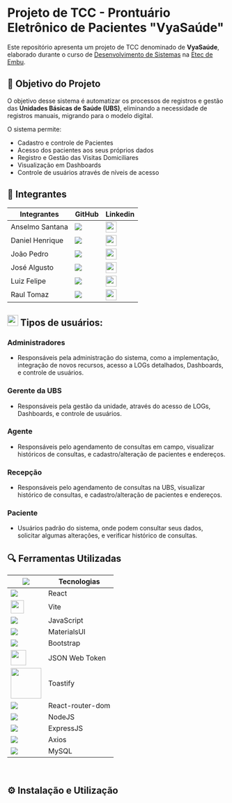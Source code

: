 # Projeto de TCC - Prontuário Eletrônico de Pacientes "VyaSaúde" 
Este repositório apresenta um projeto de TCC denominado de **VyaSaúde**, elaborado durante o curso de [Desenvolvimento de Sistemas](https://www.cps.sp.gov.br/cursos-etec/desenvolvimento-de-sistemas/) na [Etec de Embu](https://www.cps.sp.gov.br/etecs/etec-de-embu/).

## :thought_balloon: Objetivo do Projeto
O objetivo desse sistema é automatizar os processos de registros e gestão das **Unidades Básicas de Saúde (UBS)**, eliminando a necessidade de registros manuais, migrando para o modelo digital.

O sistema permite:
- Cadastro e controle de Pacientes
- Acesso dos pacientes aos seus próprios dados
- Registro e Gestão das Visitas Domiciliares
- Visualização em Dashboards
- Controle de usuários através de níveis de acesso


## :handshake: Integrantes
| Integrantes     | GitHub | Linkedin |
| --------------- | ------ | -------- |
| Anselmo Santana |  [<img src="https://cdn.simpleicons.org/github/ffffff?viewbox=auto&size=20" />](https://github.com/anselmosc)        |   [<img src="https://cdn-icons-png.flaticon.com/128/145/145807.png" width="25" height="25"/>](https://www.linkedin.com/in/anselmo-santana-9014b151/)   |
| Daniel Henrique |  [<img src="https://cdn.simpleicons.org/github/ffffff?viewbox=auto&size=20" />](https://github.com/daniellamorim)    |   <img src="https://cdn-icons-png.flaticon.com/128/10092/10092249.png" width="25" height="25"/>   |
| João Pedro      |  [<img src="https://cdn.simpleicons.org/github/ffffff?viewbox=auto&size=20" />](https://github.com/Jotaramalho)      |   <img src="https://cdn-icons-png.flaticon.com/128/10092/10092249.png" width="25" height="25"/>   |
| José Algusto    |  [<img src="https://cdn.simpleicons.org/github/ffffff?viewbox=auto&size=20" />](https://github.com/Augusto-jabonif)  |   [<img src="https://cdn-icons-png.flaticon.com/128/145/145807.png" width="25" height="25"/>](https://www.linkedin.com/in/jose-augusto-bonifacio-tributos-tax/)   |
| Luiz Felipe     |  [<img src="https://cdn.simpleicons.org/github/ffffff?viewbox=auto&size=20" />](https://github.com/luizfelipe-gif)   |   [<img src="https://cdn-icons-png.flaticon.com/128/145/145807.png" width="25" height="25"/>](https://www.linkedin.com/in/luizfr89/)   |
| Raul Tomaz      |  [<img src="https://cdn.simpleicons.org/github/ffffff?viewbox=auto&size=20" />](https://github.com/raulcommits)      |   [<img src="https://cdn-icons-png.flaticon.com/128/145/145807.png" width="25" height="25"/>](https://www.linkedin.com/in/raultm249/)   |


## <img src="https://cdn-icons-png.flaticon.com/128/386/386986.png" width="25" height="25" /> Tipos de usuários:

### Administradores
- Responsáveis pela administração do sistema, como a implementação, integração de novos recursos, acesso a LOGs detalhados, Dashboards, e controle de usuários.

### Gerente da UBS
- Responsáveis pela gestão da unidade, através do acesso de LOGs, Dashboards, e controle de usuários.

### Agente
- Responsáveis pelo agendamento de consultas em campo, visualizar históricos de consultas, e cadastro/alteração de pacientes e endereços.

### Recepção
- Responsáveis pelo agendamento de consultas na UBS, visualizar histórico de consultas, e cadastro/alteração de pacientes e endereços.

### Paciente
- Usuários padrão do sistema, onde podem consultar seus dados, solicitar algumas alterações, e verificar histórico de consultas.
  

## :mag: Ferramentas Utilizadas

| [<img src="https://cdn.simpleicons.org/github/ffffff?viewbox=auto&size=25" />](https://github.com/LitoMore/simple-icons-cdn) | Tecnologias |
| ------------  | -- |
| <img src="https://cdn.simpleicons.org/react?viewbox=auto&size=30"/>             | React |
| <img src="https://www.svgrepo.com/show/374167/vite.svg" width="30" height="30" />             | Vite |
| <img src="https://cdn.simpleicons.org/javascript?viewbox=auto&size=30"/>             | JavaScript |
| <img src="https://cdn.simpleicons.org/mui?viewbox=auto&size=25"/>    | MaterialsUI |
| <img src="https://cdn.simpleicons.org/bootstrap?viewbox=auto&size=25"/>            | Bootstrap |
| <img src="https://img.icons8.com/color/452/java-web-token.png" width="35" height="35"/>            | JSON Web Token |
| <img src="https://user-images.githubusercontent.com/5574267/54994574-df4c1380-4fc4-11e9-8509-1d3aedbc7b96.png" width="70" height="70"/>            | Toastify |
| <img src="https://cdn.simpleicons.org/reactrouter?viewbox=auto&size=25"/>            | React-router-dom |
| <img src="https://cdn.simpleicons.org/node.js?viewbox=auto&size=30"/>           | NodeJS |
| <img src="https://cdn.simpleicons.org/express/ffffff?viewbox=auto&size=20"/>          | ExpressJS |
| <img src="https://cdn.simpleicons.org/axios?viewbox=auto&size=25"/>  | Axios |
| <img src="https://cdn.simpleicons.org/mysql?viewbox=auto&size=30"/>            | MySQL |
</br>

## :gear: Instalação e Utilização
